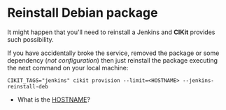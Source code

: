 # Reinstall Debian package

It might happen that you'll need to reinstall a Jenkins and **CIKit** provides such possibility.

If you have accidentally broke the service, removed the package or some dependency (*not configuration*) then just reinstall the package executing the next command on your local machine:

```shell
CIKIT_TAGS="jenkins" cikit provision --limit=<HOSTNAME> --jenkins-reinstall-deb
```

- What is the [HOSTNAME](../../hosts-manager)?

